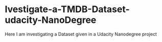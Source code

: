 # Ivestigate-a-TMDB-Dataset-udacity-NanoDegree
Here I am investigating a Dataset given in a Udacity Nanodegree project
